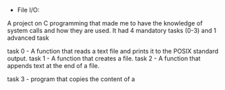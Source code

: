  - File I/O:

A project on C programming that made me to have the knowledge of system calls and how they are used. It had 4 mandatory tasks (0-3) and 1 advanced task

task 0 - A function that reads a text file and prints it to the POSIX standard output.
task 1 - A function that creates a file.
task 2 - A function that appends text at the end of a file.

task 3 - program that copies the content of a 
